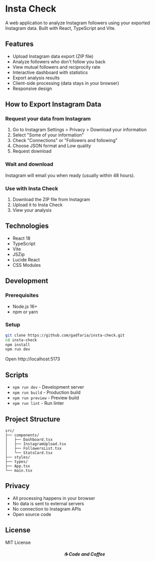 # Insta Check

A web application to analyze Instagram followers using your exported Instagram data. Built with React, TypeScript and Vite.

## Features

- Upload Instagram data export (ZIP file)
- Analyze followers who don't follow you back
- View mutual followers and reciprocity rate
- Interactive dashboard with statistics
- Export analysis results
- Client-side processing (data stays in your browser)
- Responsive design

## How to Export Instagram Data

### Request your data from Instagram

1. Go to Instagram Settings > Privacy > Download your information
2. Select "Some of your information"
3. Check "Connections" or "Followers and following"
4. Choose JSON format and Low quality
5. Request download

### Wait and download

Instagram will email you when ready (usually within 48 hours).

### Use with Insta Check

1. Download the ZIP file from Instagram
2. Upload it to Insta Check
3. View your analysis

## Technologies

- React 18
- TypeScript
- Vite
- JSZip
- Lucide React
- CSS Modules

## Development

### Prerequisites

- Node.js 16+
- npm or yarn

### Setup

```bash
git clone https://github.com/gadfaria/insta-check.git
cd insta-check
npm install
npm run dev
```

Open http://localhost:5173

## Scripts

- `npm run dev` - Development server
- `npm run build` - Production build
- `npm run preview` - Preview build
- `npm run lint` - Run linter

## Project Structure

```
src/
├── components/
│   ├── Dashboard.tsx
│   ├── InstagramUpload.tsx
│   ├── FollowersList.tsx
│   └── StatsCard.tsx
├── styles/
├── types/
├── App.tsx
└── main.tsx
```

## Privacy

- All processing happens in your browser
- No data is sent to external servers
- No connection to Instagram APIs
- Open source code

## License

MIT License

<h5 align="center">
  ☕ Code and Coffee
</h5>

